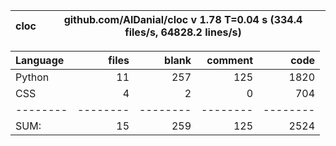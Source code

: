 cloc|github.com/AlDanial/cloc v 1.78  T=0.04 s (334.4 files/s, 64828.2 lines/s)
--- | ---

Language|files|blank|comment|code
:-------|-------:|-------:|-------:|-------:
Python|11|257|125|1820
CSS|4|2|0|704
--------|--------|--------|--------|--------
SUM:|15|259|125|2524
